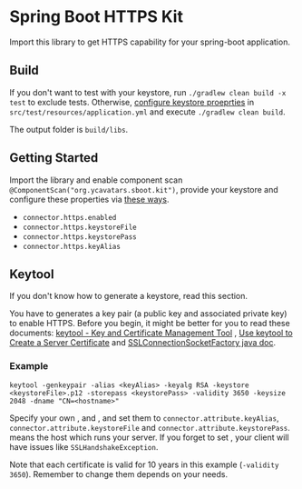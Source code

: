 Spring Boot HTTPS Kit
=====================

Import this library to get HTTPS capability for your spring-boot application.

Build
-----

If you don't want to test with your keystore, run `./gradlew clean build -x test` to exclude tests. Otherwise, [configure keystore proeprties](https://github.com/ycavatars/spring-boot-https-kit#getting-started) in `src/test/resources/application.yml` and execute `./gradlew clean build`. 

The output folder is `build/libs`.

Getting Started
---------------

Import the library and enable component scan `@ComponentScan("org.ycavatars.sboot.kit")`, provide your keystore and configure these properties via [these ways](http://docs.spring.io/spring-boot/docs/current-SNAPSHOT/reference/htmlsingle/#boot-features-external-config).

* `connector.https.enabled`
* `connector.https.keystoreFile`
* `connector.https.keystorePass`
* `connector.https.keyAlias`

Keytool
-------

If you don't know how to generate a keystore, read this section.

You have to generates a key pair (a public key and associated private key) to
enable HTTPS. Before you begin, it might be better for you to read these
documents: [keytool - Key and Certificate Management Tool](http://docs.oracle.com/javase/8/docs/technotes/tools/unix/keytool.html) 
, [Use keytool to Create a Server Certificate](http://docs.oracle.com/cd/E19798-01/821-1841/gjrgy/index.html) and [SSLConnectionSocketFactory java doc](https://hc.apache.org/httpcomponents-client-ga/httpclient/apidocs/org/apache/http/conn/ssl/SSLConnectionSocketFactory.html).

### Example

`
keytool -genkeypair -alias <keyAlias> -keyalg RSA -keystore <keystoreFile>.p12
-storepass <keystorePass> -validity 3650 -keysize 2048 -dname "CN=<hostname>"
`

Specify your own <keyAlias>, <keystoreFile> and <keystorePass>, and set them to
`connector.attribute.keyAlias`, `connector.attribute.keystoreFile` and
`connector.attribute.keystorePass`. <hostname> means the host which runs your
server. If you forget to set <hostname>, your client will have issues like
`SSLHandshakeException`.

Note that each certificate is valid for 10 years in this example
(`-validity 3650`). Remember to change them depends on your needs.
